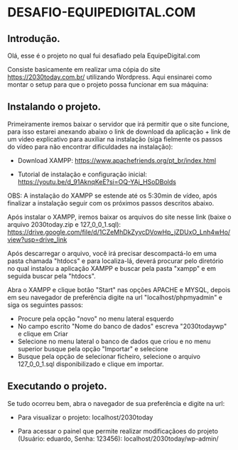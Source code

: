 # DESAFIO-EQUIPEDIGITAL.COM

## Introdução.

Olá, esse é o projeto no qual fui desafiado pela EquipeDigital.com

Consiste basicamente em realizar uma cópia do site https://2030today.com.br/ utilizando Wordpress. Aqui ensinarei como montar o setup para que o projeto possa funcionar em sua máquina:

## Instalando o projeto.

Primeiramente iremos baixar o servidor que irá permitir que o site funcione, para isso estarei anexando abaixo o link de download da aplicação + link de um video explicativo para auxiliar na instalação (siga fielmente os passos do vídeo para não encontrar dificuldades na instalação):


- Download XAMPP: https://www.apachefriends.org/pt_br/index.html

- Tutorial de instalação e configuração inicial: https://youtu.be/d_91AknqKeE?si=OQ-YAj_HSoDBolds

OBS: A instalação do XAMPP se estende até os 5:30min de vídeo, após finalizar a instalação seguir com os próximos passos descritos abaixo.


Após instalar o XAMPP, iremos baixar os arquivos do site nesse link (baixe o arquivo 2030today.zip e 127_0_0_1.sql):  https://drive.google.com/file/d/1CZeMhDkZyvcDVowHp_jZDUxO_Lnh4wHo/view?usp=drive_link

Após descarregar o arquivo, você irá precisar descompactá-lo em uma pasta chamada "htdocs" e para localiza-lá, deverá procurar pelo diretório no qual instalou a aplicação XAMPP e buscar pela pasta "xampp" e em seguida buscar pela "htdocs".

Abra o XAMPP e clique botão "Start" nas opções APACHE e MYSQL, depois em seu navegador de preferência digite na url "localhost/phpmyadmin" e siga os seguintes passos:

- Procure pela opção "novo" no menu lateral esquerdo
- No campo escrito "Nome do banco de dados" escreva "2030todaywp" e clique em Criar
- Selecione no menu lateral o banco de dados que criou e no menu superior busque pela opção "Importar" e selecione
- Busque pela opção de selecionar ficheiro, selecione o arquivo 127_0_0_1.sql disponibilizado e clique em importar.


## Executando o projeto.

Se tudo ocorreu bem, abra o navegador de sua preferência e digite na url:

- Para visualizar o projeto: localhost/2030today

- Para acessar o painel que permite realizar modificaçãoes do projeto (Usuário: eduardo, Senha: 123456): localhost/2030today/wp-admin/


